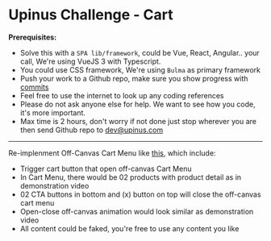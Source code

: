 # Upinus Challenge - Cart

**Prerequisites:**
- Solve this with a `SPA lib/framework`, could be Vue, React, Angular.. your call, We're using VueJS 3 with Typescript.
- You could use CSS framework, We're using `Bulma` as primary framework
- Push your work to a Github repo, make sure you show progress with [commits](https://www.conventionalcommits.org/en/v1.0.0/)
- Feel free to use the internet to look up any coding references
- Please do not ask anyone else for help. We want to see how you code, it's more important.
- Max time is 2 hours, don't worry if not done just stop wherever you are then send Github repo to dev@upinus.com

---

Re-implenment Off-Canvas Cart Menu like [this](https://i.gyazo.com/9627c62f4346edabcd92b7c067735b17.mp4), which include:

- Trigger cart button that open off-canvas Cart Menu
- In Cart Menu, there would be 02 products with product detail as in demonstration video
- 02 CTA buttons in bottom and (x) button on top will close the off-canvas cart menu
- Open-close off-canvas animation would look similar as demonstration video
- All content could be faked, you're free to use any content you like
